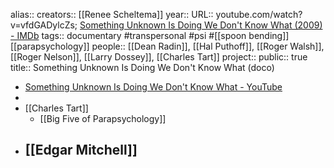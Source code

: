 alias::
creators:: [[Renee Scheltema]]
year:: 
URL:: youtube.com/watch?v=vfdGADylcZs; [Something Unknown Is Doing We Don't Know What (2009) - IMDb](https://www.imdb.com/title/tt1427947/)
tags:: documentary #transpersonal #psi #[[spoon bending]] [[parapsychology]]
people:: [[Dean Radin]], [[Hal Puthoff]], [[Roger Walsh]], [[Roger Nelson]], [[Larry Dossey]], [[Charles Tart]]
project::
public:: true
title:: Something Unknown Is Doing We Don't Know What (doco)
- [Something Unknown Is Doing We Don't Know What - YouTube](https://www.youtube.com/watch?v=vfdGADylcZs)
-
- [[Charles Tart]]
	- [[Big Five of Parapsychology]]
- [[Edgar Mitchell]]
	-